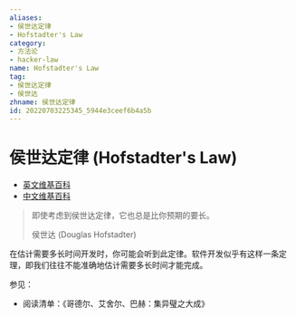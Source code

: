 ```yaml
---
aliases:
- 侯世达定律
- Hofstadter's Law
category:
- 方法论
- hacker-law
name: Hofstadter's Law
tag:
- 侯世达定律
- 侯世达
zhname: 侯世达定律
id: 20220703225345_5944e3ceef6b4a5b
---
```


# 侯世达定律 (Hofstadter's Law)

- [英文维基百科](https://en.wikipedia.org/wiki/Hofstadter%27s_law)
- [中文维基百科](https://zh.wikipedia.org/wiki/%E4%BE%AF%E4%B8%96%E8%BE%BE%E5%AE%9A%E5%BE%8B)

> 即使考虑到侯世达定律，它也总是比你预期的要长。
>
> 侯世达 (Douglas Hofstadter)

在估计需要多长时间开发时，你可能会听到此定律。软件开发似乎有这样一条定理，即我们往往不能准确地估计需要多长时间才能完成。


参见：

- 阅读清单：《哥德尔、艾舍尔、巴赫：集异璧之大成》

